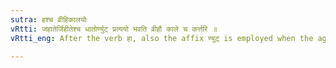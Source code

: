 ```yaml
---
sutra: हश्च व्रीहिकालयोः
vRtti: जहातेर्जिहीतेश्च धातोर्ण्युट् प्रत्ययो भवति व्रीहौ काले च कर्त्तरि ॥
vRtti_eng: After the verb हा, also the affix ण्युट् is employed when the agent so expressed denotes 'rice' and 'time'.

---
```

